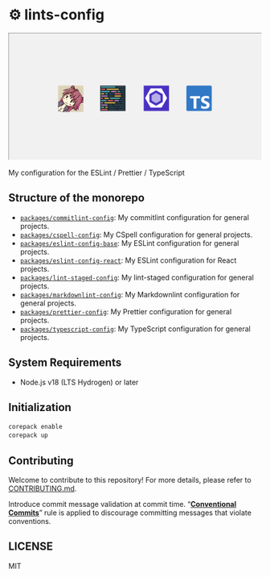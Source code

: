# ⚙️ lints-config

<!-- markdownlint-disable MD045 -->

![](logo.png)

<!-- markdownlint-enable MD045 -->

My configuration for the ESLint / Prettier / TypeScript

## Structure of the monorepo

- [`packages/commitlint-config`](packages/commitlint-config/README.md):
  My commitlint configuration for general projects.
- [`packages/cspell-config`](packages/cspell-config/README.md):
  My CSpell configuration for general projects.
- [`packages/eslint-config-base`](packages/eslint-config-base/README.md):
  My ESLint configuration for general projects.
- [`packages/eslint-config-react`](packages/eslint-config-base/README.md):
  My ESLint configuration for React projects.
- [`packages/lint-staged-config`](packages/lint-staged-config/README.md):
  My lint-staged configuration for general projects.
- [`packages/markdownlint-config`](packages/markdownlint-config/README.md):
  My Markdownlint configuration for general projects.
- [`packages/prettier-config`](packages/prettier-config/README.md):
  My Prettier configuration for general projects.
- [`packages/typescript-config`](packages/typescript-config/README.md):
  My TypeScript configuration for general projects.

## System Requirements

- Node.js v18 (LTS Hydrogen) or later

## Initialization

```sh
corepack enable
corepack up
```

## Contributing

Welcome to contribute to this repository! For more details,
please refer to [CONTRIBUTING.md](.github/CONTRIBUTING.md).

Introduce commit message validation at commit time.
“**[Conventional Commits](https://www.conventionalcommits.org/ja/)**”
rule is applied to discourage committing messages that violate conventions.

## LICENSE

MIT
